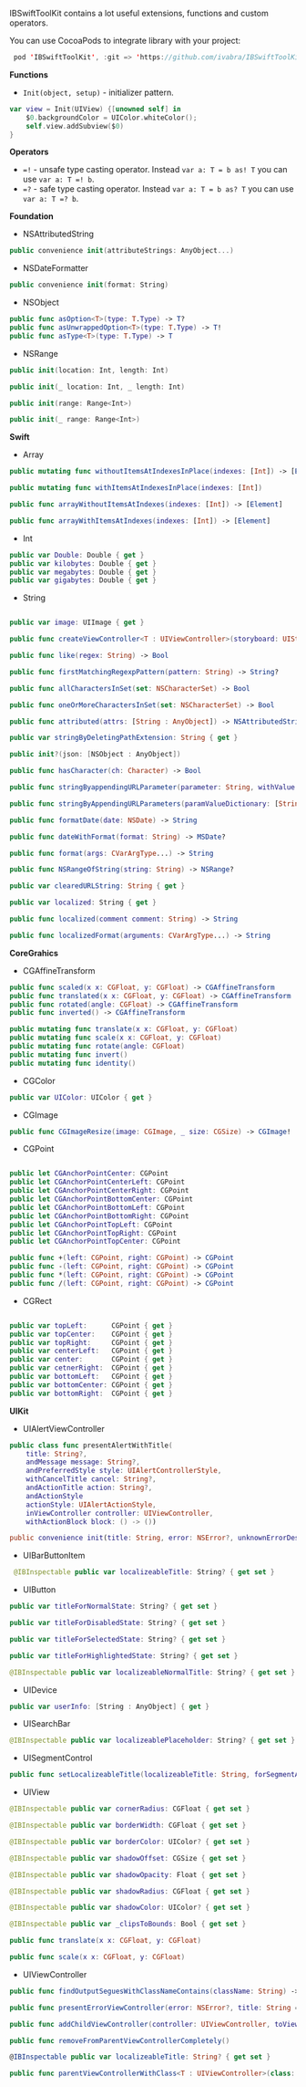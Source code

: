 IBSwiftToolKit contains a lot useful extensions, functions and custom operators.

You can use CocoaPods to integrate library with your project:
```swift
 pod 'IBSwiftToolKit', :git => 'https://github.com/ivabra/IBSwiftToolKit'
```
**Functions**
- `Init(object, setup)` - initializer pattern.
```swift
var view = Init(UIView) {[unowned self] in
	$0.backgroundColor = UIColor.whiteColor();
	self.view.addSubview($0)
}
```
**Operators**
- `=!` - unsafe type casting operator. Instead `var a: T = b as! T` you can use `var a: T =! b`.
- `=?` - safe type casting operator. Instead `var a: T = b as? T` you can use `var a: T =? b`.

**Foundation**
- NSAttributedString  
```swift
public convenience init(attributeStrings: AnyObject...)
```
- NSDateFormatter  
```swift
public convenience init(format: String)
```
- NSObject  
```swift
public func asOption<T>(type: T.Type) -> T?
public func asUnwrappedOption<T>(type: T.Type) -> T!
public func asType<T>(type: T.Type) -> T
```
- NSRange  
```swift
public init(location: Int, length: Int)

public init(_ location: Int, _ length: Int)

public init(range: Range<Int>)

public init(_ range: Range<Int>)
```

**Swift**
- Array  
```swift
public mutating func withoutItemsAtIndexesInPlace(indexes: [Int]) -> [Element]

public mutating func withItemsAtIndexesInPlace(indexes: [Int])

public func arrayWithoutItemsAtIndexes(indexes: [Int]) -> [Element]

public func arrayWithItemsAtIndexes(indexes: [Int]) -> [Element]
```
- Int  
```swift
public var Double: Double { get }
public var kilobytes: Double { get }
public var megabytes: Double { get }
public var gigabytes: Double { get }
```
- String  
```swift

public var image: UIImage { get }

public func createViewController<T : UIViewController>(storyboard: UIStoryboard, _ type: T.Type) -> T?

public func like(regex: String) -> Bool

public func firstMatchingRegexpPattern(pattern: String) -> String?

public func allCharactersInSet(set: NSCharacterSet) -> Bool

public func oneOrMoreCharactersInSet(set: NSCharacterSet) -> Bool

public func attributed(attrs: [String : AnyObject]) -> NSAttributedString

public var stringByDeletingPathExtension: String { get }

public init?(json: [NSObject : AnyObject])

public func hasCharacter(ch: Character) -> Bool

public func stringByappendingURLParameter(parameter: String, withValue value: String) -> String

public func stringByAppendingURLParameters(paramValueDictionary: [String : AnyObject]) -> String

public func formatDate(date: NSDate) -> String

public func dateWithFormat(format: String) -> MSDate?

public func format(args: CVarArgType...) -> String

public func NSRangeOfString(string: String) -> NSRange?

public var clearedURLString: String { get }

public var localized: String { get }

public func localized(comment comment: String) -> String

public func localizedFormat(arguments: CVarArgType...) -> String

```

**CoreGrahics**
- CGAffineTransform  
```swift
public func scaled(x x: CGFloat, y: CGFloat) -> CGAffineTransform
public func translated(x x: CGFloat, y: CGFloat) -> CGAffineTransform
public func rotated(angle: CGFloat) -> CGAffineTransform
public func inverted() -> CGAffineTransform

public mutating func translate(x x: CGFloat, y: CGFloat)
public mutating func scale(x x: CGFloat, y: CGFloat)
public mutating func rotate(angle: CGFloat)
public mutating func invert()
public mutating func identity()
```
- CGColor  
```swift
public var UIColor: UIColor { get }
```
- CGImage
```swift
public func CGImageResize(image: CGImage, _ size: CGSize) -> CGImage!
```
- CGPoint  
```swift

public let CGAnchorPointCenter: CGPoint
public let CGAnchorPointCenterLeft: CGPoint
public let CGAnchorPointCenterRight: CGPoint
public let CGAnchorPointBottomCenter: CGPoint
public let CGAnchorPointBottomLeft: CGPoint
public let CGAnchorPointBottomRight: CGPoint
public let CGAnchorPointTopLeft: CGPoint
public let CGAnchorPointTopRight: CGPoint
public let CGAnchorPointTopCenter: CGPoint

public func +(left: CGPoint, right: CGPoint) -> CGPoint
public func -(left: CGPoint, right: CGPoint) -> CGPoint
public func *(left: CGPoint, right: CGPoint) -> CGPoint
public func /(left: CGPoint, right: CGPoint) -> CGPoint

```
- CGRect  
```swift

public var topLeft:      CGPoint { get }
public var topCenter:    CGPoint { get }
public var topRight:     CGPoint { get }
public var centerLeft:   CGPoint { get }
public var center:       CGPoint { get }
public var cetnerRight:  CGPoint { get }
public var bottomLeft:   CGPoint { get }
public var bottomCenter: CGPoint { get }
public var bottomRight:  CGPoint { get }

```

**UIKit**
- UIAlertViewController  
```swift
public class func presentAlertWithTitle(
	title: String?, 
	andMessage message: String?, 
	andPreferredStyle style: UIAlertControllerStyle, 
	withCancelTitle cancel: String?, 
	andActionTitle action: String?, 
	andActionStyle 
	actionStyle: UIAlertActionStyle,
	inViewController controller: UIViewController, 
	withActionBlock block: () -> ())

public convenience init(title: String, error: NSError?, unknownErrorDescription unknown: String = default)
```
- UIBarButtonItem  
```swift
 @IBInspectable public var localizeableTitle: String? { get set }
```
- UIButton  
```swift
public var titleForNormalState: String? { get set }

public var titleForDisabledState: String? { get set }

public var titleForSelectedState: String? { get set }

public var titleForHighlightedState: String? { get set }

@IBInspectable public var localizeableNormalTitle: String? { get set }
```
- UIDevice  
```swift
public var userInfo: [String : AnyObject] { get }
```
- UISearchBar  
```swift
@IBInspectable public var localizeablePlaceholder: String? { get set }
```
- UISegmentControl  
```swift
public func setLocalizeableTitle(localizeableTitle: String, forSegmentAtIndex index: Int)
```
- UIView  
```swift
@IBInspectable public var cornerRadius: CGFloat { get set }

@IBInspectable public var borderWidth: CGFloat { get set }

@IBInspectable public var borderColor: UIColor? { get set }

@IBInspectable public var shadowOffset: CGSize { get set }

@IBInspectable public var shadowOpacity: Float { get set }

@IBInspectable public var shadowRadius: CGFloat { get set }

@IBInspectable public var shadowColor: UIColor? { get set }

@IBInspectable public var _clipsToBounds: Bool { get set }

public func translate(x x: CGFloat, y: CGFloat)

public func scale(x x: CGFloat, y: CGFloat)
```
- UIViewController  
```swift
public func findOutputSeguesWithClassNameContains(className: String) -> [IBSwiftToolKit.StoryboardSegueTemplate]

public func presentErrorViewController(error: NSError?, title: String = default, okButton: String = default, animated: Bool = default, completion: (() -> Void)? = default)

public func addChildViewController(controller: UIViewController, toView view: UIView)

public func removeFromParentViewControllerCompletely()

@IBInspectable public var localizeableTitle: String? { get set }

public func parentViewControllerWithClass<T : UIViewController>(class: T.Type) -> T?
```
